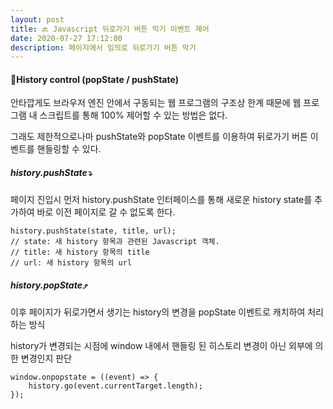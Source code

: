 ```yaml
---
layout: post
title: 🔙 Javascript 뒤로가기 버튼 막기 이벤트 제어
date: 2020-07-27 17:12:00
description: 페이지에서 임의로 뒤로가기 버튼 막기
---
```


#### 📜History control (popState / pushState)
안타깝게도 브라우저 엔진 안에서 구동되는 웹 프로그램의 구조상 한계 때문에 웹 프로그램 내 스크립트를 통해 100% 제어할 수 있는 방법은 없다.

그래도 제한적으로나마 pushState와 popState 이벤트를 이용하여 뒤로가기 버튼 이벤트를 핸들링할 수 있다.

##### history.pushState⤵️
페이지 진입시 먼저 history.pushState 인터페이스를 통해 새로운 history state를 추가하여 바로 이전 페이지로 갈 수 없도록 한다.

	history.pushState(state, title, url);
	// state: 새 history 항목과 관련된 Javascript 객체.
	// title: 새 history 항목의 title
	// url: 새 history 항목의 url

##### history.popState⤴️
이후 페이지가 뒤로가면서 생기는 history의 변경을 popState 이벤트로 캐치하여 처리하는 방식

history가 변경되는 시점에 window 내에서 핸들링 된 히스토리 변경이 아닌 외부에 의한 변경인지 판단

	window.onpopstate = ((event) => {
	    history.go(event.currentTarget.length);
	});
